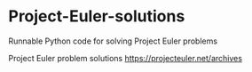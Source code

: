 # Project-Euler-solutions
Runnable Python code for solving Project Euler problems

Project Euler problem solutions https://projecteuler.net/archives
